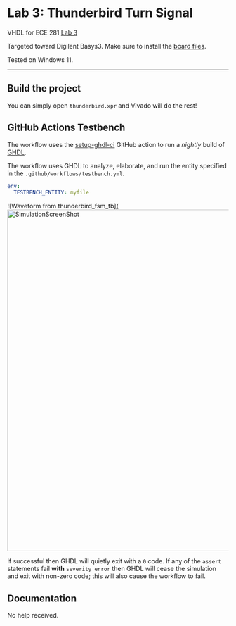 # Lab 3: Thunderbird Turn Signal

VHDL for ECE 281 [Lab 3](https://usafa-ece.github.io/ece281-book/lab/lab3.html)

Targeted toward Digilent Basys3. Make sure to install the [board files](https://github.com/Xilinx/XilinxBoardStore/tree/2018.2/boards/Digilent/basys3).

Tested on Windows 11.

---

## Build the project

You can simply open `thunderbird.xpr` and Vivado will do the rest!

## GitHub Actions Testbench

The workflow uses the [setup-ghdl-ci](https://github.com/ghdl/setup-ghdl-ci) GitHub action
to run a *nightly* build of [GHDL](https://ghdl.github.io/ghdl/).

The workflow uses GHDL to analyze, elaborate, and run the entity specified in the `.github/workflows/testbench.yml`.

```yaml
env:
  TESTBENCH_ENTITY: myfile
```
![Waveform from thunderbird_fsm_tb][(<img width="776" alt="SimulationScreenShot" src="https://github.com/Jonathonw478/ece281-lab3/assets/142036146/c53bf6db-2551-4925-a426-6cbc4d17b68c">](https://usafa0-my.sharepoint.com/:i:/g/personal/c26jonathon_watson_afacademy_af_edu/EWED7NafZL5EgeK7HYcKyzABPaFwygAplhB3porY7i58ew?e=CpX0ul)


If successful then GHDL will quietly exit with a `0` code.
If any of the `assert` statements fail **with** `severity error` then GHDL will cease the simulation and exit with non-zero code; this will also cause the workflow to fail.

## Documentation
No help received.
